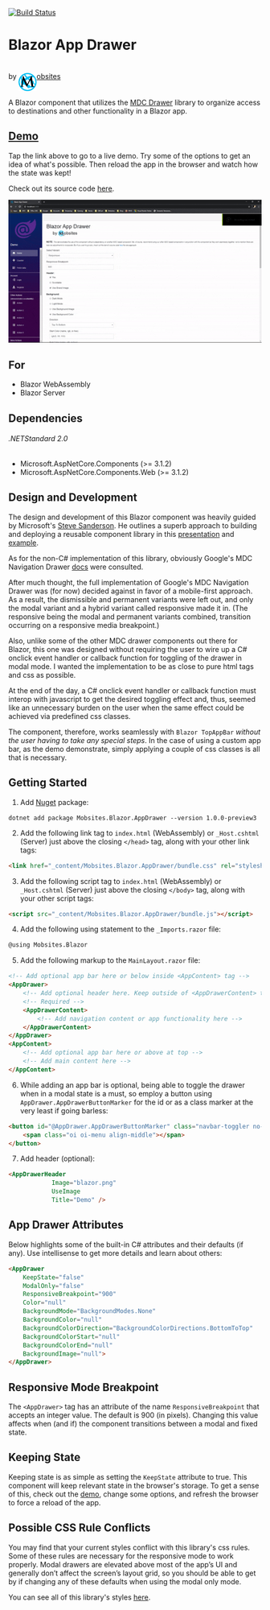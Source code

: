 [![Build Status](https://dev.azure.com/Mobsites-US/Blazor%20App%20Drawer/_apis/build/status/Build?branchName=master)](https://dev.azure.com/Mobsites-US/Blazor%20App%20Drawer/_build/latest?definitionId=10&branchName=master)


# Blazor App Drawer
by <a href="https://www.mobsites.com"><img align="center" src="./src/assets/mobsites-logo.png" width="36" height="36" style="padding-top: 20px;" />obsites</a>

A Blazor component that utilizes the [MDC Drawer](https://material.io/develop/web/components/drawers/) library to organize access to destinations and other functionality in a Blazor app.


## [Demo](https://www.mobsites.com/Blazor.AppDrawer/)
Tap the link above to go to a live demo. Try some of the options to get an idea of what's possible. Then reload the app in the browser and watch how the state was kept! 

Check out its source code [here](./demo).

![Gif of Demo](src/assets/demo.gif)

## For
* Blazor WebAssembly
* Blazor Server

## Dependencies

###### .NETStandard 2.0
* Microsoft.AspNetCore.Components (>= 3.1.2)
* Microsoft.AspNetCore.Components.Web (>= 3.1.2)

## Design and Development
The design and development of this Blazor component was heavily guided by Microsoft's [Steve Sanderson](https://blog.stevensanderson.com/). He outlines a superb approach to building and deploying a reusable component library in this [presentation](https://youtu.be/QnBYmTpugz0) and [example](https://github.com/SteveSandersonMS/presentation-2020-01-NdcBlazorComponentLibraries).

As for the non-C# implementation of this library, obviously Google's MDC Navigation Drawer [docs](https://material.io/develop/web/components/drawers/) were consulted.

After much thought, the full implementation of Google's MDC Navigation Drawer was (for now) decided against in favor of a mobile-first approach. As a result, the dismissible and permanent variants were left out, and only the modal variant and a hybrid variant called responsive made it in. (The responsive being the modal and permanent variants combined, transition occurring on a responsive media breakpoint.)

Also, unlike some of the other MDC drawer components out there for Blazor, this one was designed without requiring the user to wire up a C# onclick event handler or callback function for toggling of the drawer in modal mode. I wanted the implementation to be as close to pure html tags and css as possible.

At the end of the day, a C# onclick event handler or callback function must interop with javascript to get the desired toggling effect and, thus, seemed like an unnecessary burden on the user when the same effect could be achieved via predefined css classes.

The component, therefore, works seamlessly with `Blazor TopAppBar` *without the user having to take any special steps*. In the case of using a custom app bar, as the demo demonstrate, simply applying a couple of css classes is all that is necessary.

## Getting Started
1. Add [Nuget](https://www.nuget.org/packages/Mobsites.Blazor.AppDrawer/) package:

```shell
dotnet add package Mobsites.Blazor.AppDrawer --version 1.0.0-preview3
```

2. Add the following link tag to `index.html` (WebAssembly) or `_Host.cshtml` (Server) just above the closing `</head>` tag, along with your other link tags:

```html
<link href="_content/Mobsites.Blazor.AppDrawer/bundle.css" rel="stylesheet" />
```

3. Add the following script tag to `index.html` (WebAssembly) or `_Host.cshtml` (Server) just above the closing `</body>` tag, along with your other script tags:

```html
<script src="_content/Mobsites.Blazor.AppDrawer/bundle.js"></script>
```

4. Add the following using statement to the `_Imports.razor` file:

```html
@using Mobsites.Blazor
```

5. Add the following markup to the `MainLayout.razor` file:

```html
<!-- Add optional app bar here or below inside <AppContent> tag -->
<AppDrawer>
    <!-- Add optional header here. Keep outside of <AppDrawerContent> tag to avoid scrolling -->
    <!-- Required -->
    <AppDrawerContent>
        <!-- Add navigation content or app functionality here -->
    </AppDrawerContent>
</AppDrawer>
<AppContent>
    <!-- Add optional app bar here or above at top -->
    <!-- Add main content here -->
</AppContent>
```

6. While adding an app bar is optional, being able to toggle the drawer when in a modal state is a must, so employ a button using `AppDrawer.AppDrawerButtonMarker` for the id or as a class marker at the very least if going barless:

```html
<button id="@AppDrawer.AppDrawerButtonMarker" class="navbar-toggler no-outline mr-auto">
    <span class="oi oi-menu align-middle"></span>
</button>
```

7. Add header (optional):

```html
<AppDrawerHeader 
            Image="blazor.png"
            UseImage 
            Title="Demo" />
```

## App Drawer Attributes
Below highlights some of the built-in C# attributes and their defaults (if any). Use intellisense to get more details and learn about others:
```html
<AppDrawer
    KeepState="false"
    ModalOnly="false"
    ResponsiveBreakpoint="900"
    Color="null"
    BackgroundMode="BackgroundModes.None"
    BackgroundColor="null"
    BackgroundColorDirection="BackgroundColorDirections.BottomToTop"
    BackgroundColorStart="null"
    BackgroundColorEnd="null"
    BackgroundImage="null">
</AppDrawer>
```


## Responsive Mode Breakpoint
The `<AppDrawer>` tag has an attribute of the name `ResponsiveBreakpoint` that accepts an integer value. The default is 900 (in pixels). Changing this value affects when (and if) the component transitions between a modal and fixed state.

## Keeping State
Keeping state is as simple as setting the `KeepState` attribute to true. This component will keep relevant state in the browser's storage. To get a sense of this, check out the [demo](https://www.mobsites.com/Blazor.AppDrawer/), change some options, and refresh the browser to force a reload of the app. 

## Possible CSS Rule Conflicts

You may find that your current styles conflict with this library's css rules. Some of these rules are necessary for the responsive mode to work properly. Modal drawers are elevated above most of the app’s UI and generally don’t affect the screen’s layout grid, so you should be able to get by if changing any of these defaults when using the modal only mode.

You can see all of this library's styles [here](./src/app.scss).
